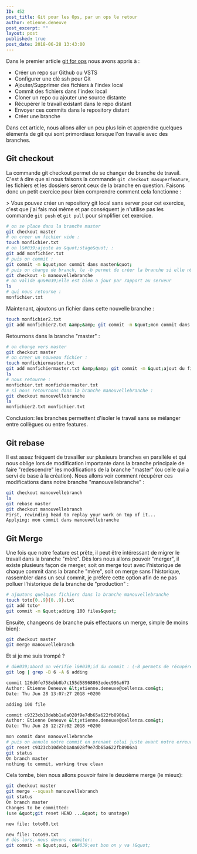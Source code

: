 ```yaml
---
ID: 452
post_title: Git pour les Ops, par un ops le retour
author: etienne.deneuve
post_excerpt: ""
layout: post
published: true
post_date: 2018-06-28 13:43:00
---
```

Dans le premier article [git for ops](https://etiennedeneuve.github.io/2018/06/23/git-pour-ops-par-un-ops/) nous avons appris à :

- Créer un repo sur Github ou VSTS
- Configurer une clé ssh pour Git
- Ajouter/Supprimer des fichiers à l'index local
- Commit des fichiers dans l'index local
- Cloner un repo ou ajouter une source distante
- Récupérer le travail existant dans le repo distant
- Envoyer ces commits dans le repository distant
- Créer une branche

<!--more-->

Dans cet article, nous allons aller un peu plus loin et apprendre quelques éléments de git qui sont primordiaux lorsque l'on travaille avec des branches.

## Git checkout

La commande git checkout permet de se changer de branche de travail. C'est à dire que si nous faisons la commande ``git checkout masuperfeature``, les fichiers et les dossiers seront ceux de la branche en question. Faisons donc un petit exercice pour bien comprendre comment cela fonctionne :

&gt; Vous pouvez créer un repository git local sans server pour cet exercice, c'est que j'ai fais moi même et par conséquent je n'utilise pas les commande ``git push`` et ``git pull`` pour simplifier cet exercice.

```bash
# on se place dans la branche master
git checkout master
# on creer un fichier vide :
touch monfichier.txt
# on l&#039;ajoute au &quot;stage&quot; :
git add monfichier.txt
# puis on commit :
git commit -m &quot;mon commit dans master&quot;
# puis on change de branch, le -b permet de créer la branche si elle n&#039;existe pas encore
git checkout -b manouvellebranche
# on valide qu&#039;elle est bien a jour par rapport au serveur
ls
# qui nous retourne :
monfichier.txt
```

Maintenant, ajoutons un fichier dans cette nouvelle branche :

```bash
touch monfichier2.txt
git add monfichier2.txt &amp;&amp; git commit -m &quot;mon commit dans manouvellebranche&quot;
```

Retournons dans la branche "master" :

```bash
# on change vers master
git checkout master
# on creer un nouveau fichier :
touch monfichiermaster.txt
git add monfichiermaster.txt &amp;&amp; git commit -m &quot;ajout du fichier dans master&quot;
ls
# nous retourne :
monfichier.txt monfichiermaster.txt
# si nous retournons dans la branche manouvellebranche :
git checkout manouvellebranche
ls
monfichier2.txt monfichier.txt
```

Conclusion: les branches permettent d'isoler le travail sans se mélanger entre collègues ou entre features.

## Git rebase

Il est assez fréquent de travailler sur plusieurs branches en parallèle et qui nous oblige lors de modification importante dans la branche principale de faire "redescendre" les modifications de la branche "master" (ou celle qui a servi de base à la création). Nous allons voir comment récupérer ces modifications dans notre branche "manouvellebranche" :

```bash
git checkout manouvellebranch
ls
git rebase master
git checkout manouvellebranch
First, rewinding head to replay your work on top of it...
Applying: mon commit dans manouvellebranche
```

## Git Merge

Une fois que notre feature est prête, il peut être intéressant de migrer le travail dans la branche "mère". Dès lors nous allons pouvoir "merger", il existe plusieurs façon de merger, soit on merge tout avec l'historique de chaque commit dans la branche "mère", soit on merge sans l'historique, rassembler dans un seul commit, je préfère cette option afin de ne pas polluer l'historique de la branche de "production" :

```bash
# ajoutons quelques fichiers dans la branche manouvellebranche
touch toto{0..9}{0..9}.txt
git add toto*
git commit -m &quot;adding 100 files&quot;
```

Ensuite, changeons de branche puis effectuons un merge, simple (le moins bien):

```bash
git checkout master
git merge manouvellebranch
```

Et si je me suis trompé ?

```bash
# d&#039;abord on vérifie l&#039;id du commit : (-B permets de récupéré 6 lignes de avant le contexte, -A la meme chose mais apres le contexte)
git log | grep -B 6 -A 6 adding

commit 126d0fe758ebb8b7c155d58968063edec996a673
Author: Etienne Deneuve &lt;etienne.deneuve@cellenza.com&gt;
Date: Thu Jun 28 13:07:27 2018 +0200

adding 100 file

commit c9323cb10debb1a0a028f9e7db65a622fb8906a1
Author: Etienne Deneuve &lt;etienne.deneuve@cellenza.com&gt;
Date: Thu Jun 28 12:27:02 2018 +0200

mon commit dans manouvellebranche
# puis on annule notre commit en prenant celui juste avant notre erreur :
git reset c9323cb10debb1a0a028f9e7db65a622fb8906a1
git status
On branch master
nothing to commit, working tree clean
```

Cela tombe, bien nous allons pouvoir faire le deuxième merge (le mieux):

```bash
git checkout master
git merge --squash manouvellebranch
git status
On branch master
Changes to be committed:
(use &quot;git reset HEAD ...&quot; to unstage)

new file: toto00.txt

new file: toto99.txt
# dès lors, nous devons commiter:
git commit -m &quot;oui, c&#039;est bon on y va !&quot;
```
